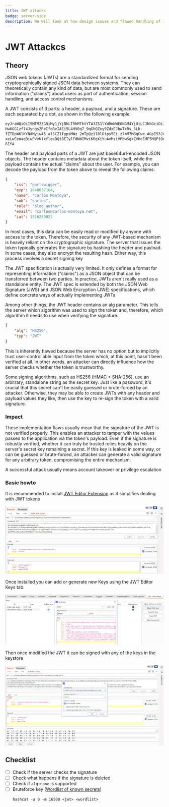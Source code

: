 ```yaml
---
title: JWT attacks
badge: server-side
description: We will look at how design issues and flawed handling of JSON web tokens (JWTs) can leave websites vulnerable to a variety of high-severity attacks. As JWTs are most commonly used in authentication, session management, and access control mechanisms, these vulnerabilities can potentially compromise the entire website and its users.
---
```


# JWT Attackcs

## Theory

JSON web tokens (JWTs) are a standardized format for sending cryptographically signed JSON data between systems. They can theoretically contain any kind of data, but are most commonly used to send information ("claims") about users as part of authentication, session handling, and access control mechanisms.

A JWT consists of 3 parts: a header, a payload, and a signature. These are each separated by a dot, as shown in the following example:

```
eyJraWQiOiI5MTM2ZGRiMy1jYjBhLTRhMTktYTA3ZS1lYWRmNWE0NGM4YjUiLCJhbGciOiJSUzI1NiJ9.eyJpc3MiOiJwb3J0c3dpZ2dlciIsImV4cCI6MTY0ODAzNzE2NCwibmFtZSI6IkNhcmxvcyBNb250b3lhIiwic3ViIjoiY2FybG9zIiwicm9sZSI6ImJsb2dfYXV0aG9yIiwiZW1haWwiOiJjYXJsb3NAY2FybG9zLW1vbnRveWEubmV0IiwiaWF0IjoxNTE2MjM5MDIyfQ.SYZBPIBg2CRjXAJ8vCER0LA_ENjII1JakvNQoP-Hw6GG1zfl4JyngsZReIfqRvIAEi5L4HV0q7_9qGhQZvy9ZdxEJbwTxRs_6Lb-fZTDpW6lKYNdMyjw45_alSCZ1fypsMWz_2mTpQzil0lOtps5Ei_z7mM7M8gCwe_AGpI53JxduQOaB5HkT5gVrv9cKu9CsW5MS6ZbqYXpGyOG5ehoxqm8DL5tFYaW3lB50ELxi0KsuTKEbD0t5BCl0aCR2MBJWAbN-xeLwEenaqBiwPVvKixYleeDQiBEIylFdNNIMviKRgXiYuAvMziVPbwSgkZVHeEdF5MQP1Oe2Spac-6IfA
```

The header and payload parts of a JWT are just base64url-encoded JSON objects. The header contains metadata about the token itself, while the payload contains the actual "claims" about the user. For example, you can decode the payload from the token above to reveal the following claims:

```json
{
    "iss": "portswigger",
    "exp": 1648037164,
    "name": "Carlos Montoya",
    "sub": "carlos",
    "role": "blog_author",
    "email": "carlos@carlos-montoya.net",
    "iat": 1516239022
}
```

In most cases, this data can be easily read or modified by anyone with access to the token. Therefore, the security of any JWT-based mechanism is heavily reliant on the cryptographic signature. The server that issues the token typically generates the signature by hashing the header and payload. In some cases, they also encrypt the resulting hash. Either way, this process involves a secret signing key

The JWT specification is actually very limited. It only defines a format for representing information ("claims") as a JSON object that can be transferred between two parties. In practice, JWTs aren't really used as a standalone entity. The JWT spec is extended by both the JSON Web Signature (JWS) and JSON Web Encryption (JWE) specifications, which define concrete ways of actually implementing JWTs

Among other things, the JWT header contains an alg parameter. This tells the server which algorithm was used to sign the token and, therefore, which algorithm it needs to use when verifying the signature.

```json
{
    "alg": "HS256",
    "typ": "JWT"
}
```

This is inherently flawed because the server has no option but to implicitly trust user-controllable input from the token which, at this point, hasn't been verified at all. In other words, an attacker can directly influence how the server checks whether the token is trustworthy.

Some signing algorithms, such as HS256 (HMAC + SHA-256), use an arbitrary, standalone string as the secret key. Just like a password, it's crucial that this secret can't be easily guessed or brute-forced by an attacker. Otherwise, they may be able to create JWTs with any header and payload values they like, then use the key to re-sign the token with a valid signature.

### Impact

These implementation flaws usually mean that the signature of the JWT is not verified properly. This enables an attacker to tamper with the values passed to the application via the token's payload. Even if the signature is robustly verified, whether it can truly be trusted relies heavily on the server's secret key remaining a secret. If this key is leaked in some way, or can be guessed or brute-forced, an attacker can generate a valid signature for any arbitrary token, compromising the entire mechanism.

A successful attack usually means account takeover or privilege escalation

### Basic howto

It is recommended to install [JWT Editor Extension](https://portswigger.net/bappstore/26aaa5ded2f74beea19e2ed8345a93dd) as it simplifies dealing with JWT tokens

![](imgs/2022-12-22-10-02-11.png)

Once installed you can add or generate new Keys using the JWT Editor Keys tab:

![](imgs/2022-12-22-10-03-29.png)

Then once modified the JWT it can be signed with any of the keys in the keystore

![](imgs/2022-12-22-10-05-50.png)

## Checklist

- [ ] Check if the server checks the signature
- [ ] Check what happens if the signature is deleted
- [ ] Check if `alg:none` is supported
- [ ] Bruteforce key ([Wordlist of known secrets](https://github.com/wallarm/jwt-secrets/blob/master/jwt.secrets.list))
    ```
    hashcat -a 0 -m 16500 <jwt> <wordlist>
    ```